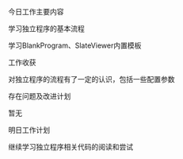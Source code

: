 今日工作主要内容

学习独立程序的基本流程

学习BlankProgram、SlateViewer内置模板

工作收获

对独立程序的流程有了一定的认识，包括一些配置参数

存在问题及改进计划

暂无

 

明日工作计划

继续学习独立程序相关代码的阅读和尝试